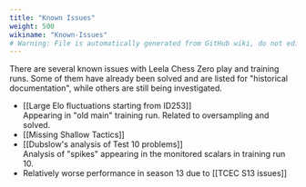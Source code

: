 ```yaml
---
title: "Known Issues"
weight: 500
wikiname: "Known-Issues"
# Warning: File is automatically generated from GitHub wiki, do not edit by hand.
---
```

There are several known issues with Leela Chess Zero play and training runs.
Some of them have already been solved and are listed for "historical documentation", while others are still being investigated.

* [[Large Elo fluctuations starting from ID253]]  
  Appearing in "old main" training run. Related to oversampling and solved.
* [[Missing Shallow Tactics]]
* [[Dubslow's analysis of Test 10 problems]]  
  Analysis of "spikes" appearing in the monitored scalars in training run 10.
* Relatively worse performance in season 13 due to [[TCEC S13 issues]]